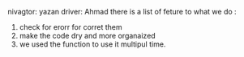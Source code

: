 nivagtor: yazan 
driver: Ahmad
there is a list of feture to what we do :
1. check for erorr for corret them
2. make the code dry and more organaized 
3. we used the function to use it multipul time.